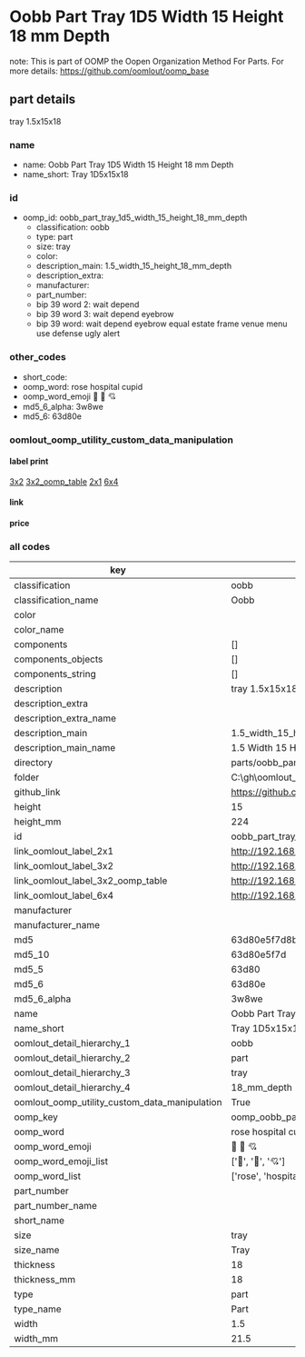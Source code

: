 # Oobb Part Tray 1D5 Width 15 Height 18 mm Depth  

note: This is part of OOMP the Oopen Organization Method For Parts. For more details: https://github.com/oomlout/oomp_base

##  part details
  



tray 1.5x15x18



### name
* name: Oobb Part Tray 1D5 Width 15 Height 18 mm Depth
* name_short: Tray 1D5x15x18 
### id
* oomp_id: oobb_part_tray_1d5_width_15_height_18_mm_depth
  * classification: oobb
  * type: part
  * size: tray
  * color: 
  * description_main: 1.5_width_15_height_18_mm_depth
  * description_extra: 
  * manufacturer: 
  * part_number: 
  * bip 39 word 2: wait depend
  * bip 39 word 3: wait depend eyebrow
  * bip 39 word: wait depend eyebrow equal estate frame venue menu use defense ugly alert

### other_codes
* short_code: 
* oomp_word: rose hospital cupid
* oomp_word_emoji :rose: :hospital: :cupid:
* md5_6_alpha: 3w8we
* md5_6: 63d80e






### oomlout_oomp_utility_custom_data_manipulation
#### label print
[3x2](http://192.168.1.245:1112/?label=oomp%203w8we)
[3x2_oomp_table](http://192.168.1.108:1112/?label=oomp%203w8we)
[2x1](http://192.168.1.242:1112/?label=oomp%203w8we)
[6x4](http://192.168.1.55:1112/?label=oomp%203w8we)    

#### link

                              

#### price







### all codes 
| key | value |  
| --- | --- |  
| classification | oobb |  
| classification_name | Oobb |  
| color |  |  
| color_name |  |  
| components | [] |  
| components_objects | [] |  
| components_string | [] |  
| description | tray 1.5x15x18 |  
| description_extra |  |  
| description_extra_name |  |  
| description_main | 1.5_width_15_height_18_mm_depth |  
| description_main_name | 1.5 Width 15 Height 18 mm Depth |  
| directory | parts/oobb_part_tray_1d5_width_15_height_18_mm_depth |  
| folder | C:\gh\oomlout_oobb_version_4_generated_parts\parts\oobb_part_tray_1d5_width_15_height_18_mm_depth |  
| github_link | https://github.com/oomlout/oomlout_oomp_part_src/tree/main/parts/oobb_part_tray_1d5_width_15_height_18_mm_depth |  
| height | 15 |  
| height_mm | 224 |  
| id | oobb_part_tray_1d5_width_15_height_18_mm_depth |  
| link_oomlout_label_2x1 | http://192.168.1.242:1112/?label=oomp%203w8we |  
| link_oomlout_label_3x2 | http://192.168.1.245:1112/?label=oomp%203w8we |  
| link_oomlout_label_3x2_oomp_table | http://192.168.1.108:1112/?label=oomp%203w8we |  
| link_oomlout_label_6x4 | http://192.168.1.55:1112/?label=oomp%203w8we |  
| manufacturer |  |  
| manufacturer_name |  |  
| md5 | 63d80e5f7d8b3e4d7226b4c0a28ebfb3 |  
| md5_10 | 63d80e5f7d |  
| md5_5 | 63d80 |  
| md5_6 | 63d80e |  
| md5_6_alpha | 3w8we |  
| name | Oobb Part Tray 1D5 Width 15 Height 18 mm Depth |  
| name_short | Tray 1D5x15x18  |  
| oomlout_detail_hierarchy_1 | oobb |  
| oomlout_detail_hierarchy_2 | part |  
| oomlout_detail_hierarchy_3 | tray |  
| oomlout_detail_hierarchy_4 | 18_mm_depth |  
| oomlout_oomp_utility_custom_data_manipulation | True |  
| oomp_key | oomp_oobb_part_tray_1d5_width_15_height_18_mm_depth |  
| oomp_word | rose hospital cupid |  
| oomp_word_emoji | :rose: :hospital: :cupid: |  
| oomp_word_emoji_list | [':rose:', ':hospital:', ':cupid:'] |  
| oomp_word_list | ['rose', 'hospital', 'cupid'] |  
| part_number |  |  
| part_number_name |  |  
| short_name |  |  
| size | tray |  
| size_name | Tray |  
| thickness | 18 |  
| thickness_mm | 18 |  
| type | part |  
| type_name | Part |  
| width | 1.5 |  
| width_mm | 21.5 |  
